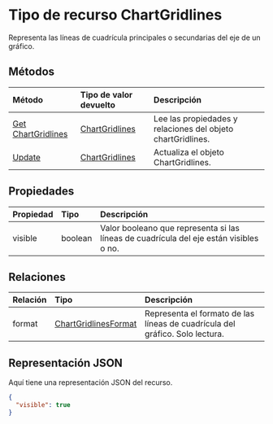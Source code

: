 # <a name="chartgridlines-resource-type"></a>Tipo de recurso ChartGridlines

Representa las líneas de cuadrícula principales o secundarias del eje de un gráfico.


## <a name="methods"></a>Métodos

| Método           | Tipo de valor devuelto    |Descripción|
|:---------------|:--------|:----------|
|[Get ChartGridlines](../api/chartgridlines_get.md) | [ChartGridlines](chartgridlines.md) |Lee las propiedades y relaciones del objeto chartGridlines.|
|[Update](../api/chartgridlines_update.md) | [ChartGridlines](chartgridlines.md)    |Actualiza el objeto ChartGridlines. |

## <a name="properties"></a>Propiedades
| Propiedad       | Tipo    |Descripción|
|:---------------|:--------|:----------|
|visible|boolean|Valor booleano que representa si las líneas de cuadrícula del eje están visibles o no.|

## <a name="relationships"></a>Relaciones
| Relación | Tipo    |Descripción|
|:---------------|:--------|:----------|
|format|[ChartGridlinesFormat](chartgridlinesformat.md)|Representa el formato de las líneas de cuadrícula del gráfico. Solo lectura.|

## <a name="json-representation"></a>Representación JSON

Aquí tiene una representación JSON del recurso.

<!-- {
  "blockType": "resource",
  "optionalProperties": [

  ],
  "@odata.type": "microsoft.graph.chartGridLines"
}-->

```json
{
  "visible": true
}

```

<!-- uuid: 8fcb5dbc-d5aa-4681-8e31-b001d5168d79
2015-10-25 14:57:30 UTC -->
<!-- {
  "type": "#page.annotation",
  "description": "ChartGridlines resource",
  "keywords": "",
  "section": "documentation",
  "tocPath": ""
}-->